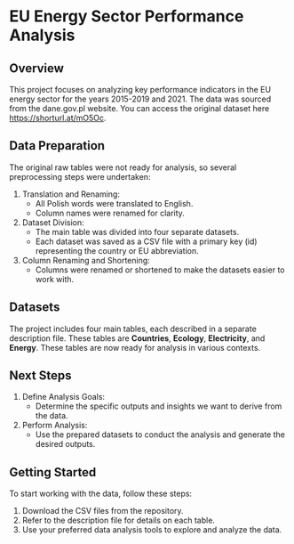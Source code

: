 <b><h1>EU Energy Sector Performance Analysis</h1></b>

<b><h2>Overview</h2></b>
This project focuses on analyzing key performance indicators in the EU energy sector for the years 2015-2019 and 2021. The data was sourced from the dane.gov.pl website. You can access the original dataset here https://shorturl.at/mO5Oc.

<b><h2>Data Preparation</h2></b>
The original raw tables were not ready for analysis, so several preprocessing steps were undertaken:
1. Translation and Renaming:
    - All Polish words were translated to English.
    - Column names were renamed for clarity.
2. Dataset Division:
    - The main table was divided into four separate datasets.
    - Each dataset was saved as a CSV file with a primary key (id) representing the country or EU abbreviation.
3. Column Renaming and Shortening:
    - Columns were renamed or shortened to make the datasets easier to work with.

<b><h2>Datasets</h2></b>
The project includes four main tables, each described in a separate description file. These tables are <b>Countries</b>, <b>Ecology</b>, <b>Electricity</b>, and <b>Energy</b>. These tables are now ready for analysis in various contexts.

<b><h2>Next Steps</h2></b>
1. Define Analysis Goals:
    - Determine the specific outputs and insights we want to derive from the data.
2. Perform Analysis:
    - Use the prepared datasets to conduct the analysis and generate the desired outputs.

<b><h2>Getting Started</h2></b>
To start working with the data, follow these steps:
1. Download the CSV files from the repository.
2. Refer to the description file for details on each table.
3. Use your preferred data analysis tools to explore and analyze the data.

